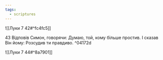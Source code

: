 ```yaml
---
tags:
  - scriptures
---
```


![[Луки 7 42#^fc4fc5]]

43 Відповів Симон, говорячи: Думаю, той, кому більше простив. І сказав Він йому: Розсудив ти правдиво. ^04172d

![[Луки 7 44#^8a7901]]